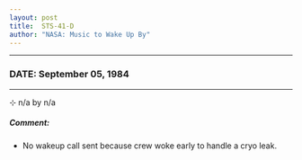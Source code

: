 ```yaml
---
layout: post
title:  STS-41-D
author: "NASA: Music to Wake Up By"
---
```


----
### DATE: September 05, 1984
----
⊹ n/a by n/a

##### Comment:
* No wakeup call sent because crew woke early to handle a cryo leak.
